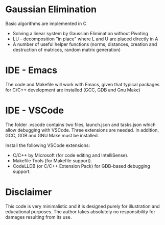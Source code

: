 Gaussian Elimination
=====================
Basic algorithms are implemented in C
* Solving a linear system by Gaussian Elimination without Pivoting
* LU - decomposition "in place" where L and U are placed directly in A
* A number of useful helper functions (norms, distances, creation and destruction of matrices, random matrix generation)

IDE - Emacs
=======================
The code and Makefile will work with Emacs, given that typical packages for C/C++ development are installed (GCC, GDB and Gnu Make)

IDE - VSCode
=============
The folder .vscode contains two files, launch.json and tasks.json which allow debugging with VSCode. Three extensions are needed. In addition, GCC, GDB and GNU Make must be installed. 

Install the following VSCode extensions:

* C/C++ by Microsoft (for code editing and IntelliSense).
* Makefile Tools (for Makefile support).
* CodeLLDB (or C/C++ Extension Pack) for GDB-based debugging support.



Disclaimer
==========
This code is very minimalistic and it is designed purely for illustration and educational purposes. The author takes
absolutely no responsibility for damages resulting from its use.
